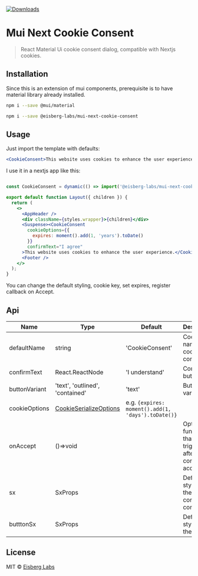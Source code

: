 [![Downloads](http://img.shields.io/npm/dm/@eisberg-labs/mui-next-cookie-consent.svg)](https://npmjs.org/package/@eisberg-labs/mui-next-cookie-consent)

# Mui Next Cookie Consent

> React Material Ui cookie consent dialog, compatible with Nextjs cookies.

## Installation

Since this is an extension of mui components, prerequisite is to have material library already installed.

```bash
npm i --save @mui/material
```

```bash
npm i --save @eisberg-labs/mui-next-cookie-consent
```

## Usage
Just import the template with defaults:  

```jsx
<CookieConsent>This website uses cookies to enhance the user experience.</CookieConsent>
```

I use it in a nextjs app like this:  

```jsx

const CookieConsent = dynamic(() => import('@eisberg-labs/mui-next-cookie-consent'), {suspense: true});

export default function Layout({ children }) {
  return (
    <>
      <AppHeader />
      <div className={styles.wrapper}>{children}</div>
      <Suspense><CookieConsent
        cookieOptions={{
          expires: moment().add(1, 'years').toDate()
        }}
        confirmText="I agree"
      >This website uses cookies to enhance the user experience.</CookieConsent></Suspense>
      <Footer />
    </>
  );
}

```
You can change the default styling, cookie key, set expires, register callback on Accept.

## Api

| Name          | Type                            | Default                                            | Description                                   |
|---------------|---------------------------------|----------------------------------------------------|-----------------------------------------------|
| defaultName   | string                          | 'CookieConsent'                                    | Cookie key name for cookie consent            |
| confirmText   | React.ReactNode                 | 'I understand'                                     | Confirm button text                           |
| buttonVariant | 'text', 'outlined', 'contained' | 'text'                                             | Button variant                                |
| cookieOptions | [CookieSerializeOptions](https://github.com/DefinitelyTyped/DefinitelyTyped/blob/master/types/cookie/index.d.ts)      | e.g. `{expires: moment().add(1, 'days').toDate()}` |                                               |
| onAccept      | ()=>void                        |                                                    | Optional function that triggers after cookie consent accepted. |
| sx            | SxProps<Theme>                  |                                                    | Define styling of the cookie consent container                                              |
| butttonSx     | SxProps<Theme>                  |                                                    | Define styling of the button.                                              |


## License

MIT © [Eisberg Labs](http://www.eisberg-labs.com)
